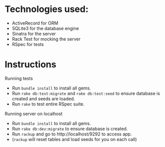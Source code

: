 # Technologies used:
* ActiveRecord for ORM
* SQLite3 for the database engine
* Sinatra for the server
* Rack Test for mocking the server
* RSpec for tests

# Instructions
Running tests
* Run ```bundle install``` to install all gems.
* Run ```rake db:test:migrate``` and ```rake db:test:seed``` to ensure database is created and seeds are loaded.
* Run ```rake``` to test entire RSpec suite.

Running server on localhost
* Run ```bundle install``` to install all gems.
* Run ```rake db:dev:migrate``` to ensure database is created.
* Run ```rackup``` and go to http://localhost/9292 to access app.
* (```rackup``` will reset tables and load seeds for you on each call)


